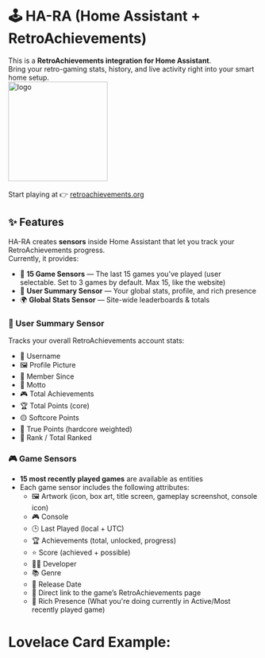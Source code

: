 # 🕹️ HA-RA (Home Assistant + RetroAchievements)
This is a **RetroAchievements integration for Home Assistant**.  
Bring your retro-gaming stats, history, and live activity right into your smart home setup.  
<img width="200" height="200" alt="logo" src="https://github.com/user-attachments/assets/1192e0ad-14ff-40ec-bb83-3ce8af7d0de0"/><br>  
Start playing at 👉 [retroachievements.org](https://retroachievements.org/)  

## ✨ Features  
HA-RA creates **sensors** inside Home Assistant that let you track your RetroAchievements progress.  
Currently, it provides:  

- 🎯 **15 Game Sensors** — The last 15 games you’ve played  (user selectable. Set to 3 games by default. Max 15, like the website)
- 👤 **User Summary Sensor** — Your global stats, profile, and rich presence  
- 🌍 **Global Stats Sensor** — Site-wide leaderboards & totals

### 🧑 User Summary Sensor
Tracks your overall RetroAchievements account stats:
- 🧑 Username
- 🖼️ Profile Picture  
- 📅 Member Since  
- 💬 Motto
- 🎮 Total Achievements  
- 🏆 Total Points (core)  
- 🟡 Softcore Points  
- 🔵 True Points (hardcore weighted)  
- 🥇 Rank / Total Ranked

### 🎮 Game Sensors
- **15 most recently played games** are available as entities
- Each game sensor includes the following attributes:
  - 🖼️ Artwork (icon, box art, title screen, gameplay screenshot, console icon)  
  - 🎮 Console  
  - 🕒 Last Played (local + UTC)  
  - 🏆 Achievements (total, unlocked, progress)  
  - ⭐ Score (achieved + possible)  
  - 👨‍💻 Developer  
  - 📚 Genre  
  - 📅 Release Date  
  - 🔗 Direct link to the game’s RetroAchievements page  
  - 💬 Rich Presence (What you're doing currently in Active/Most recently played game)

# Lovelace Card Example:
```

```
